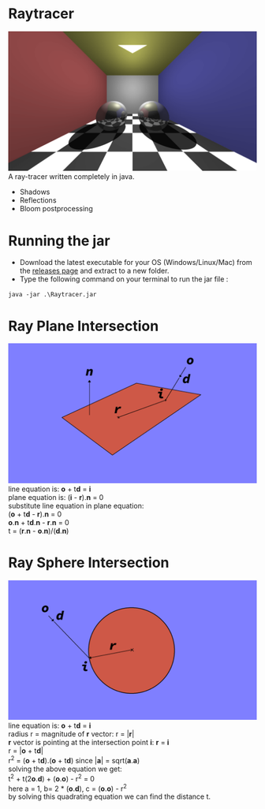 # Raytracer
![](images/Renders/FinalRender.png)
A ray-tracer written completely in java.
+ Shadows
+ Reflections
+ Bloom postprocessing

# Running the jar
+ Download the latest executable for your OS (Windows/Linux/Mac) from the [releases page](https://github.com/TheGameDevDude/Raytracer/releases) and extract to a new folder.
+ Type the following command on your terminal to run the jar file : 
```
java -jar .\Raytracer.jar
```

# Ray Plane Intersection
![](images/Explanation/Ray_Plane_Intersection.png)
line equation is: **o** + t**d** = **i**\
plane equation is: (**i** - **r**).**n** = 0\
substitute line equation in plane equation:\
(**o** + t**d** - **r**).**n** = 0\
**o**.**n** + t**d**.**n** - **r**.**n** = 0\
t = (**r**.**n** - **o**.**n**)/(**d**.**n**)

# Ray Sphere Intersection
![](images/Explanation/Ray_Sphere_Intersection.png)
line equation is: **o** + t**d** = **i**\
radius r = magnitude of **r** vector: r = |**r**|\
**r** vector is pointing at the intersection point **i**: **r** = **i**\
r = |**o** + t**d**|\
r<sup>2</sup> = (**o** + t**d**).(**o** + t**d**) since |**a**| = sqrt(**a**.**a**)\
solving the above equation we get:\
t<sup>2</sup> + t(2**o**.**d**) + (**o**.**o**) - r<sup>2</sup> = 0\
here a = 1, b= 2 * (**o**.**d**), c = (**o**.**o**) - r<sup>2</sup>\
by solving this quadrating equation we can find the distance t.